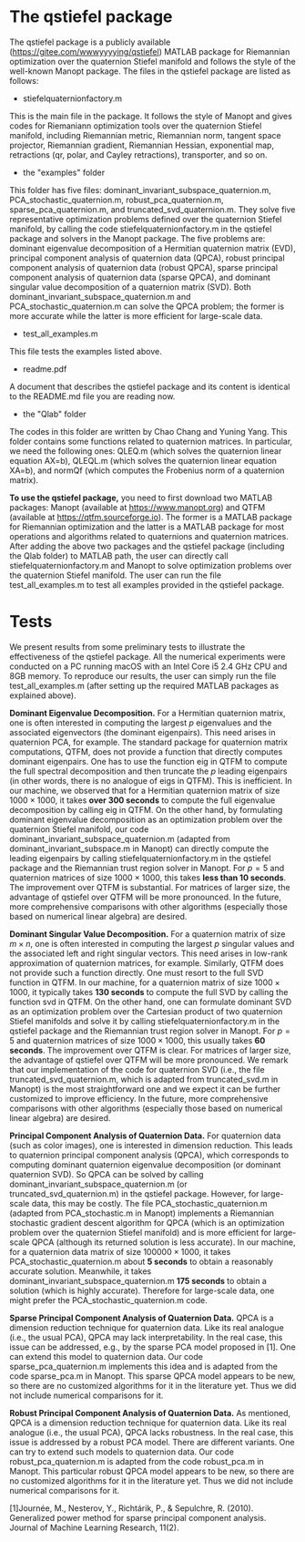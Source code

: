 # The qstiefel package

The qstiefel package is a publicly available (https://gitee.com/wwwyyyying/qstiefel) MATLAB package for Riemannian optimization over the quaternion Stiefel manifold and follows the style of the well-known Manopt package. The files in the qstiefel package are listed as follows:
- stiefelquaternionfactory.m

 This is the main file in the package. It follows the style of Manopt and gives codes for Riemaniann optimization tools over the quaternion Stiefel manifold, including Riemannian metric, Riemannian norm, tangent space projector, Riemannian gradient, Riemannian Hessian, exponential map, retractions (qr, polar, and Cayley retractions), transporter, and so on. 
- the "examples" folder 

This folder has five files: dominant\_invariant\_subspace\_quaternion.m, PCA\_stochastic\_quaternion.m, robust\_pca\_quaternion.m, sparse\_pca\_quaternion.m, and truncated\_svd\_quaternion.m. They solve five representative optimization problems defined over the quaternion Stiefel manifold, by calling the code stiefelquaternionfactory.m in the qstiefel package and solvers in the Manopt package. The five problems are: dominant eigenvalue decomposition of a Hermitian quaternion matrix (EVD), principal component analysis of quaternion data (QPCA), robust principal component analysis of quaternion data (robust QPCA), sparse principal component analysis of quaternion data (sparse QPCA), and dominant singular value decomposition of a quaternion matrix (SVD). Both dominant\_invariant\_subspace\_quaternion.m and PCA\_stochastic\_quaternion.m can solve the QPCA problem; the former is more accurate while the latter is more efficient for large-scale data.
- test\_all\_examples.m

 This file tests the examples listed above.
- readme.pdf

 A document that describes the qstiefel package and its content is identical to the README.md file you are reading now. 
- the "Qlab" folder

 The codes in this folder are written by Chao Chang and Yuning Yang. This folder contains some functions related to quaternion matrices. In particular, we need the following ones: QLEQ.m (which solves the quaternion linear equation AX=b), QLEQL.m (which solves the quaternion linear equation XA=b), and normQf (which computes the Frobenius norm of a quaternion matrix).


 **To use the qstiefel package,**  you need to first download two MATLAB packages: Manopt (available at https://www.manopt.org) and QTFM (available at https://qtfm.sourceforge.io). The former is a MATLAB package for Riemannian optimization and the latter is a MATLAB package for most operations and algorithms related to quaternions and quaternion matrices.
After adding the above two packages and the qstiefel package (including the Qlab folder) to MATLAB path, the user can directly call stiefelquaternionfactory.m and Manopt to solve optimization problems over the quaternion Stiefel manifold. The user can run the file test\_all\_examples.m to test all examples provided in the qstiefel package.

# Tests
We present results from some preliminary tests to illustrate the effectiveness of the qstiefel package. All the numerical experiments were conducted on a PC running macOS with an Intel Core i5 2.4 GHz CPU and 8GB memory. To reproduce our results, the user can simply run the file test\_all\_examples.m (after setting up the required MATLAB packages as explained above).

**Dominant Eigenvalue Decomposition.** For a Hermitian quaternion matrix, one is often interested in computing the largest $p$ eigenvalues and the associated eigenvectors (the dominant eigenpairs). This need arises in quaternion PCA, for example. The standard package for quaternion matrix computations, QTFM, does not provide a function that directly computes dominant eigenpairs. One has to use the function eig in QTFM to compute the full spectral decomposition and then truncate the $p$ leading eigenpairs (in other words, there is no analogue of eigs in QTFM). This is inefficient. In our machine, we observed that for a Hermitian quaternion matrix of size $1000\times 1000$, it takes **over 300 seconds** to compute the full eigenvalue decomposition by calling eig in QTFM. On the other hand, by formulating dominant eigenvalue decomposition as an optimization problem over the quaternion Stiefel manifold, our code dominant\_invariant\_subspace\_quaternion.m (adapted from dominant\_invariant\_subspace.m in Manopt) can directly compute the leading eigenpairs by calling stiefelquaternionfactory.m in the qstiefel package and the Riemannian trust region solver in Manopt. For $p=5$ and quaternion matrices of size $1000\times 1000$, this takes **less than 10 seconds**. The improvement over QTFM is substantial. For matrices of larger size, the advantage of qstiefel over QTFM will be more pronounced. In the future, more comprehensive comparisons with other algorithms (especially those based on numerical linear algebra) are desired.

**Dominant Singular Value Decomposition.** For a quaternion matrix of size $m\times n$, one is often interested in computing the largest $p$ singular values and the associated left and right singular vectors. This need arises in low-rank approximation of quaternion matrices, for example. Similarly, QTFM does not provide such a function directly. One must resort to the full SVD function in QTFM. In our machine, for a quaternion matrix of size $1000\times 1000$, it typically takes **130 seconds** to compute the full SVD by calling the function svd in QTFM. On the other hand, one can formulate dominant SVD as an optimization problem over the Cartesian product of two quaternion Stiefel manifolds and solve it by calling stiefelquaternionfactory.m in the qstiefel package and the Riemannian trust region solver in Manopt. For $p=5$ and quaternion matrices of size $1000\times 1000$, this usually takes **60 seconds**. The improvement over QTFM is clear. For matrices of larger size, the advantage of qstiefel over QTFM will be more pronounced. We remark that our implementation of the code for quaternion SVD (i.e., the file truncated\_svd\_quaternion.m, which is adapted from truncated\_svd.m in Manopt) is the most straightforward one and we expect it can be further customized to improve efficiency. In the future, more comprehensive comparisons with other algorithms (especially those based on numerical linear algebra) are desired.

**Principal Component Analysis of Quaternion Data.** For quaternion data (such as color images), one is interested in dimension reduction. This leads to quaternion principal component analysis (QPCA), which corresponds to computing dominant quaternion eigenvalue decomposition (or dominant quaternion SVD). So QPCA can be solved by calling dominant\_invariant\_subspace\_quaternion.m (or truncated\_svd\_quaternion.m) in the qstiefel package. However, for large-scale data, this may be costly. The file PCA\_stochastic\_quaternion.m (adapted from PCA\_stochastic.m in Manopt) implements a Riemannian stochastic gradient descent algorithm for QPCA (which is an optimization problem over the quaternion Stiefel manifold) and is more efficient for large-scale QPCA (although its returned solution is less accurate). In our machine, for a quaternion data matrix of size $100000\times 1000$, it takes PCA\_stochastic\_quaternion.m about **5 seconds** to obtain a reasonably accurate solution. Meanwhile, it takes dominant\_invariant\_subspace\_quaternion.m **175 seconds** to obtain a solution (which is highly accurate). Therefore for large-scale data, one might prefer the PCA\_stochastic\_quaternion.m code.

**Sparse Principal Component Analysis of Quaternion Data.** QPCA is a dimension reduction technique for quaternion data. Like its real analogue (i.e., the usual PCA), QPCA may lack interpretability. In the real case, this issue can be addressed, e.g., by the sparse PCA model proposed in [1]. One can extend this model to quaternion data. Our code sparse\_pca\_quaternion.m implements this idea and is adapted from the code sparse\_pca.m in Manopt. This sparse QPCA model appears to be new, so there are no customized algorithms for it in the literature yet. Thus we did not include numerical comparisons for it. 

**Robust Principal Component Analysis of Quaternion Data.** As mentioned, QPCA is a dimension reduction technique for quaternion data. Like its real analogue (i.e., the usual PCA), QPCA lacks robustness. In the real case, this issue is addressed by a robust PCA model. There are different variants. One can try to extend such models to quaternion data. Our code robust\_pca\_quaternion.m is adapted from the code robust\_pca.m in Manopt. This particular robust QPCA model appears to be new, so there are no customized algorithms for it in the literature yet. Thus we did not include numerical comparisons for it. 


[1]Journée, M., Nesterov, Y., Richtárik, P., & Sepulchre, R. (2010). Generalized power method for sparse principal component analysis. Journal of Machine Learning Research, 11(2).